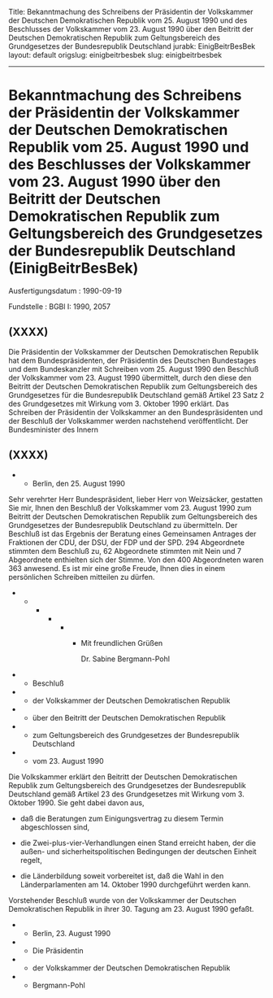 Title: Bekanntmachung des Schreibens der Präsidentin der Volkskammer der Deutschen
  Demokratischen Republik vom 25. August 1990 und des Beschlusses der Volkskammer
  vom 23. August 1990 über den Beitritt der Deutschen Demokratischen Republik zum
  Geltungsbereich des Grundgesetzes der Bundesrepublik Deutschland
jurabk: EinigBeitrBesBek
layout: default
origslug: einigbeitrbesbek
slug: einigbeitrbesbek

---

# Bekanntmachung des Schreibens der Präsidentin der Volkskammer der Deutschen Demokratischen Republik vom 25. August 1990 und des Beschlusses der Volkskammer vom 23. August 1990 über den Beitritt der Deutschen Demokratischen Republik zum Geltungsbereich des Grundgesetzes der Bundesrepublik Deutschland (EinigBeitrBesBek)

Ausfertigungsdatum
:   1990-09-19

Fundstelle
:   BGBl I: 1990, 2057



## (XXXX)

Die Präsidentin der Volkskammer der Deutschen Demokratischen Republik
hat dem Bundespräsidenten, der Präsidentin des Deutschen Bundestages
und dem Bundeskanzler mit Schreiben vom 25. August 1990 den Beschluß
der Volkskammer vom 23. August 1990 übermittelt, durch den diese den
Beitritt der Deutschen Demokratischen Republik zum Geltungsbereich des
Grundgesetzes für die Bundesrepublik Deutschland gemäß Artikel 23 Satz
2 des Grundgesetzes mit Wirkung vom 3. Oktober 1990 erklärt.
Das Schreiben der Präsidentin der Volkskammer an den Bundespräsidenten
und der Beschluß der Volkskammer werden nachstehend veröffentlicht.
Der Bundesminister des Innern


## (XXXX)


*    *   Berlin, den 25. August 1990



Sehr verehrter Herr Bundespräsident,
lieber Herr von Weizsäcker,
gestatten Sie mir, Ihnen den Beschluß der Volkskammer vom 23. August
1990 zum Beitritt der Deutschen Demokratischen Republik zum
Geltungsbereich des Grundgesetzes der Bundesrepublik Deutschland zu
übermitteln.
Der Beschluß ist das Ergebnis der Beratung eines Gemeinsamen Antrages
der Fraktionen der CDU, der DSU, der FDP und der SPD. 294 Abgeordnete
stimmten dem Beschluß zu, 62 Abgeordnete stimmten mit Nein und 7
Abgeordnete enthielten sich der Stimme. Von den 400 Abgeordneten waren
363 anwesend.
Es ist mir eine große Freude, Ihnen dies in einem persönlichen
Schreiben mitteilen zu dürfen.

*
    *
        *
            *
                *
                    *   Mit freundlichen Grüßen

                        Dr. Sabine Bergmann-Pohl



















*    *   Beschluß


*    *   der Volkskammer der Deutschen Demokratischen Republik


*    *   über den Beitritt der Deutschen Demokratischen Republik


*    *   zum Geltungsbereich des Grundgesetzes der Bundesrepublik Deutschland


*    *   vom 23. August 1990



Die Volkskammer erklärt den Beitritt der Deutschen Demokratischen
Republik zum Geltungsbereich des Grundgesetzes der Bundesrepublik
Deutschland gemäß Artikel 23 des Grundgesetzes mit Wirkung vom 3.
Oktober 1990.
Sie geht dabei davon aus,

-   daß die Beratungen zum Einigungsvertrag zu diesem Termin abgeschlossen
    sind,


-   die Zwei-plus-vier-Verhandlungen einen Stand erreicht haben, der die
    außen- und sicherheitspolitischen Bedingungen der deutschen Einheit
    regelt,


-   die Länderbildung soweit vorbereitet ist, daß die Wahl in den
    Länderparlamenten am 14. Oktober 1990 durchgeführt werden kann.



Vorstehender Beschluß wurde von der Volkskammer der Deutschen
Demokratischen Republik in ihrer 30. Tagung am 23. August 1990 gefaßt.

*    *   Berlin, 23. August 1990


*    *   Die Präsidentin


*    *   der Volkskammer der Deutschen Demokratischen Republik


*    *   Bergmann-Pohl




